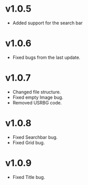 # v1.0.5
* Added support for the search bar

# v1.0.6
* Fixed bugs from the last update.

# v1.0.7
* Changed file structure.
* Fixed empty Image bug.
* Removed USRBG code.

# v1.0.8
* Fixed Searchbar bug.
* Fixed Grid bug.

# v1.0.9
* Fixed Title bug.